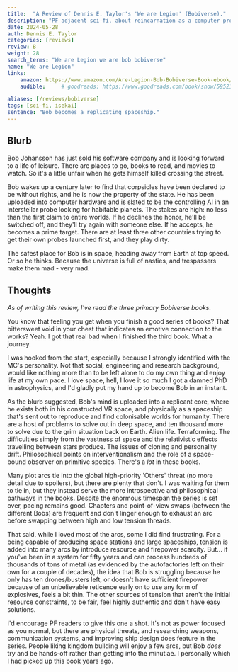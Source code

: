 ```yaml
---
title:  "A Review of Dennis E. Taylor's 'We are Legion' (Bobiverse)."
description: "PF adjacent sci-fi, about reincarnation as a computer program sent to colonise the stars."
date: 2024-05-28
auth: Dennis E. Taylor
categories: [reviews]
review: B
weight: 28
search_terms: "We are Legion we are bob bobiverse"
name: "We are Legion"
links:
    amazon: https://www.amazon.com/Are-Legion-Bob-Bobiverse-Book-ebook/dp/B01LWAESYQ
    audible:     # goodreads: https://www.goodreads.com/book/show/59521676-bastion

aliases: [/reviews/bobiverse]
tags: [sci-fi, isekai]
sentence: "Bob becomes a replicating spaceship."
---
```




## Blurb

Bob Johansson has just sold his software company and is looking forward to a life of leisure. There are places to go, books to read, and movies to watch. So it's a little unfair when he gets himself killed crossing the street.

Bob wakes up a century later to find that corpsicles have been declared to be without rights, and he is now the property of the state. He has been uploaded into computer hardware and is slated to be the controlling AI in an interstellar probe looking for habitable planets. The stakes are high: no less than the first claim to entire worlds. If he declines the honor, he'll be switched off, and they'll try again with someone else. If he accepts, he becomes a prime target. There are at least three other countries trying to get their own probes launched first, and they play dirty.

The safest place for Bob is in space, heading away from Earth at top speed. Or so he thinks. Because the universe is full of nasties, and trespassers make them mad - very mad.

## Thoughts

*As of writing this review, I've read the three primary Bobiverse books.*

You know that feeling you get when you finish a good series of books? That bittersweet void in your chest that indicates an emotive connection to the works? Yeah. I got that real bad when I finished the third book. What a journey.

I was hooked from the start, especially because I strongly identified with the MC's personality. Not that social, engineering and research background, would like nothing more than to be left alone to do my own thing and enjoy life at my own pace. I love space, hell, I love it so much I got a damned PhD in astrophysics, and I'd gladly put my hand up to become Bob in an instant.

As the blurb suggested, Bob's mind is uploaded into a replicant core, where he exists both in his constructed VR space, and physically as a spaceship that's sent out to reproduce and find colonisable worlds for humanity. There are a host of problems to solve out in deep space, and ten thousand more to solve due to the grim situation back on Earth. Alien life. Terraforming. The difficulties simply from the vastness of space and the relativistic effects travelling between stars produce. The issues of cloning and personality drift. Philosophical points on interventionalism and the role of a space-bound observer on primitive species. There's a *lot* in these books.

Many plot arcs tie into the global high-priority 'Others' threat (no more detail due to spoilers), but there are plenty that don't. I was waiting for them to tie in, but they instead serve the more introspective and philosophical pathways in the books. Despite the enormous timespan the series is set over, pacing remains good. Chapters and point-of-view swaps (between the different Bobs) are frequent and don't linger enough to exhaust an arc before swapping between high and low tension threads.

That said, while I loved most of the arcs, some I did find frustrating. For a being capable of producing space stations and large spaceships, tension is added into many arcs by introduce resource and firepower scarcity. But... if you've been in a system for fifty years and can process hundreds of thousands of tons of metal (as evidenced by the autofactories left on their own for a couple of decades), the idea that Bob is struggling because he only has ten drones/busters left, or doesn't have sufficient firepower because of an unbelievable reticence early on to use any form of explosives, feels a bit thin. The other sources of tension that aren't the initial resource constraints, to be fair, feel highly authentic and don't have easy solutions.

I'd encourage PF readers to give this one a shot. It's not as power focused as you normal, but there are physical threats, and researching weapons, communication systems, and improving ship design does feature in the series. People liking kingdom building will enjoy a few arcs, but Bob *does* try and be hands-off rather than getting into the minutiae. I personally which I had picked up this book years ago.